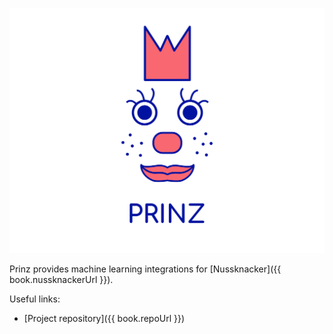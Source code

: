 ![Prinz logo](images/prinz-logo.svg)

Prinz provides machine learning integrations for [Nussknacker]({{ book.nussknackerUrl }}).

Useful links:
* [Project repository]({{ book.repoUrl }})
